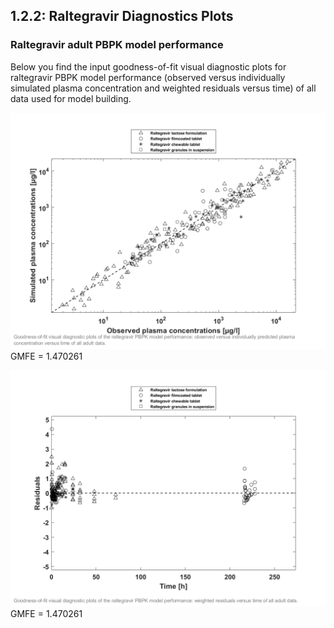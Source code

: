 ## 1.2.2: Raltegravir Diagnostics Plots
### Raltegravir adult PBPK model performance

Below you find the input goodness-of-fit visual diagnostic plots for raltegravir PBPK model performance (observed versus individually simulated plasma concentration and weighted residuals versus time) of all data used for model building.


![001_plotGOFMergedPredictedVsObserved.png](001_plotGOFMergedPredictedVsObserved.png)
GMFE = 1.470261 

![003_plotGOFMergedResiduals.png](003_plotGOFMergedResiduals.png)
GMFE = 1.470261 

